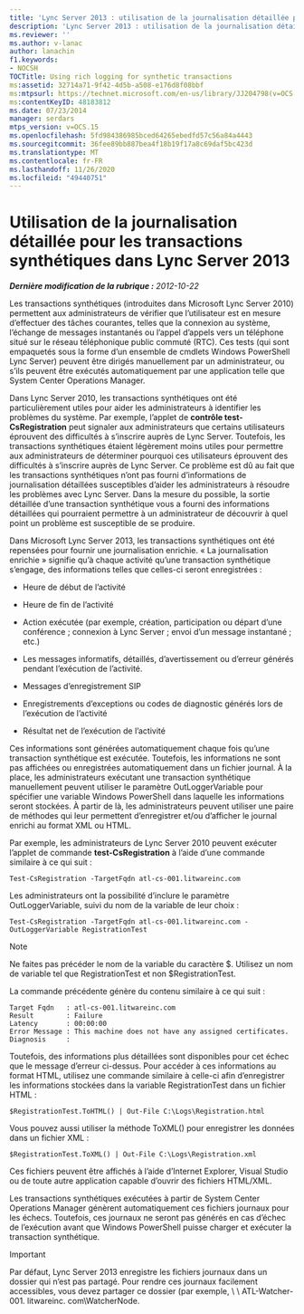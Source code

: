 ```yaml
---
title: 'Lync Server 2013 : utilisation de la journalisation détaillée pour les transactions synthétiques'
description: 'Lync Server 2013 : utilisation de la journalisation détaillée pour les transactions synthétiques.'
ms.reviewer: ''
ms.author: v-lanac
author: lanachin
f1.keywords:
- NOCSH
TOCTitle: Using rich logging for synthetic transactions
ms:assetid: 32714a71-9f42-4d5b-a508-e176d8f08bbf
ms:mtpsurl: https://technet.microsoft.com/en-us/library/JJ204798(v=OCS.15)
ms:contentKeyID: 48183812
ms.date: 07/23/2014
manager: serdars
mtps_version: v=OCS.15
ms.openlocfilehash: 5fd984386985bced64265ebedfd57c56a84a4443
ms.sourcegitcommit: 36fee89bb887bea4f18b19f17a8c69daf5bc423d
ms.translationtype: MT
ms.contentlocale: fr-FR
ms.lasthandoff: 11/26/2020
ms.locfileid: "49440751"
---
```

# <a name="using-rich-logging-for-synthetic-transactions-in-lync-server-2013"></a>Utilisation de la journalisation détaillée pour les transactions synthétiques dans Lync Server 2013

<div data-xmlns="http://www.w3.org/1999/xhtml">

<div class="topic" data-xmlns="http://www.w3.org/1999/xhtml" data-msxsl="urn:schemas-microsoft-com:xslt" data-cs="https://msdn.microsoft.com/">

<div data-asp="https://msdn2.microsoft.com/asp">



</div>

<div id="mainSection">

<div id="mainBody">

<span> </span>

_**Dernière modification de la rubrique :** 2012-10-22_

Les transactions synthétiques (introduites dans Microsoft Lync Server 2010) permettent aux administrateurs de vérifier que l’utilisateur est en mesure d’effectuer des tâches courantes, telles que la connexion au système, l’échange de messages instantanés ou l’appel d’appels vers un téléphone situé sur le réseau téléphonique public commuté (RTC). Ces tests (qui sont empaquetés sous la forme d’un ensemble de cmdlets Windows PowerShell Lync Server) peuvent être dirigés manuellement par un administrateur, ou s’ils peuvent être exécutés automatiquement par une application telle que System Center Operations Manager.

Dans Lync Server 2010, les transactions synthétiques ont été particulièrement utiles pour aider les administrateurs à identifier les problèmes du système. Par exemple, l’applet de **contrôle test-CsRegistration** peut signaler aux administrateurs que certains utilisateurs éprouvent des difficultés à s’inscrire auprès de Lync Server. Toutefois, les transactions synthétiques étaient légèrement moins utiles pour permettre aux administrateurs de déterminer pourquoi ces utilisateurs éprouvent des difficultés à s’inscrire auprès de Lync Server. Ce problème est dû au fait que les transactions synthétiques n’ont pas fourni d’informations de journalisation détaillées susceptibles d’aider les administrateurs à résoudre les problèmes avec Lync Server. Dans la mesure du possible, la sortie détaillée d’une transaction synthétique vous a fourni des informations détaillées qui pourraient permettre à un administrateur de découvrir à quel point un problème est susceptible de se produire.

Dans Microsoft Lync Server 2013, les transactions synthétiques ont été repensées pour fournir une journalisation enrichie. « La journalisation enrichie » signifie qu’à chaque activité qu’une transaction synthétique s’engage, des informations telles que celles-ci seront enregistrées :

  - Heure de début de l’activité

  - Heure de fin de l’activité

  - Action exécutée (par exemple, création, participation ou départ d’une conférence ; connexion à Lync Server ; envoi d’un message instantané ; etc.)

  - Les messages informatifs, détaillés, d’avertissement ou d’erreur générés pendant l’exécution de l’activité.

  - Messages d’enregistrement SIP

  - Enregistrements d’exceptions ou codes de diagnostic générés lors de l’exécution de l’activité

  - Résultat net de l’exécution de l’activité

Ces informations sont générées automatiquement chaque fois qu’une transaction synthétique est exécutée. Toutefois, les informations ne sont pas affichées ou enregistrées automatiquement dans un fichier journal. À la place, les administrateurs exécutant une transaction synthétique manuellement peuvent utiliser le paramètre OutLoggerVariable pour spécifier une variable Windows PowerShell dans laquelle les informations seront stockées. À partir de là, les administrateurs peuvent utiliser une paire de méthodes qui leur permettent d’enregistrer et/ou d’afficher le journal enrichi au format XML ou HTML.

Par exemple, les administrateurs de Lync Server 2010 peuvent exécuter l’applet de commande **test-CsRegistration** à l’aide d’une commande similaire à ce qui suit :

    Test-CsRegistration -TargetFqdn atl-cs-001.litwareinc.com

Les administrateurs ont la possibilité d’inclure le paramètre OutLoggerVariable, suivi du nom de la variable de leur choix :

    Test-CsRegistration -TargetFqdn atl-cs-001.litwareinc.com -OutLoggerVariable RegistrationTest

> [!NOTE]  
> Ne faites pas précéder le nom de la variable du caractère $. Utilisez un nom de variable tel que RegistrationTest et non $RegistrationTest.

La commande précédente génère du contenu similaire à ce qui suit :

    Target Fqdn   : atl-cs-001.litwareinc.com
    Result        : Failure
    Latency       : 00:00:00
    Error Message : This machine does not have any assigned certificates.
    Diagnosis     :

Toutefois, des informations plus détaillées sont disponibles pour cet échec que le message d’erreur ci-dessus. Pour accéder à ces informations au format HTML, utilisez une commande similaire à celle-ci afin d’enregistrer les informations stockées dans la variable RegistrationTest dans un fichier HTML :

    $RegistrationTest.ToHTML() | Out-File C:\Logs\Registration.html

Vous pouvez aussi utiliser la méthode ToXML() pour enregistrer les données dans un fichier XML :

    $RegistrationTest.ToXML() | Out-File C:\Logs\Registration.xml

Ces fichiers peuvent être affichés à l’aide d’Internet Explorer, Visual Studio ou de toute autre application capable d’ouvrir des fichiers HTML/XML.

Les transactions synthétiques exécutées à partir de System Center Operations Manager génèrent automatiquement ces fichiers journaux pour les échecs. Toutefois, ces journaux ne seront pas générés en cas d’échec de l’exécution avant que Windows PowerShell puisse charger et exécuter la transaction synthétique.

> [!IMPORTANT]  
> Par défaut, Lync Server 2013 enregistre les fichiers journaux dans un dossier qui n’est pas partagé. Pour rendre ces journaux facilement accessibles, vous devez partager ce dossier (par exemple, \\ \\ ATL-Watcher-001. litwareinc. com\WatcherNode.


</div>

</div>

</div>

</div>

